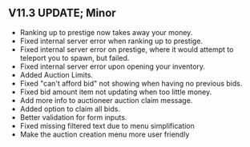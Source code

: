 ## V11.3 UPDATE; Minor

- Ranking up to prestige now takes away your money.
- Fixed internal server error when ranking up to prestige.
- Fixed internal server error on prestige, where it would attempt to teleport you to spawn, but failed.
- Fixed internal server error upon opening your inventory.
- Added Auction Limits.
- Fixed "can't afford bid" not showing when having no previous bids.
- Fixed bid amount item not updating when too little money.
- Add more info to auctioneer auction claim message.
- Added option to claim all bids.
- Better validation for form inputs.
- Fixed missing filtered text due to menu simplification
- Make the auction creation menu more user friendly
